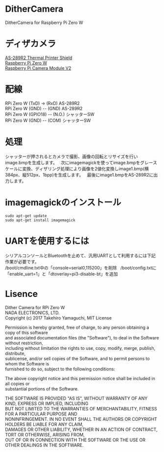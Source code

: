 # DitherCamera
DitherCamera for Raspberry Pi Zero W

# ディザカメラ
[AS-289R2 Thermal Printer Shield](http://www.nada.co.jp/as289r2/)  
[Raspberry Pi Zero W](https://www.raspberrypi.org/)  
[Raspberry Pi Camera Module V2](https://www.raspberrypi.org/)  

# 配線
RPi Zero W (TxD) -> (RxD) AS-289R2  
RPi Zero W (GND) -- (GND) AS-289R2  
RPi Zero W (GPIO18) -- (N.O.) シャッターSW  
RPi Zero W (GND) -- (COM) シャッターSW  

# 処理
シャッターが押されるとカメラで撮影、画像の回転とリサイズを行いimage.bmpを生成します。  
次にimagemagickを使ってimage.bmpをグレースケールに変換、ディザリング処理により画像を2値化変換しimage1.bmp(横384px、縦512px、1bpp)を生成します。  
最後にimage1.bmpをAS-289R2に出力します。  

# imagemagickのインストール
```
sudo apt-get update
sudo apt-get install imagemagick
```
# UARTを使用するには
シリアルコンソールとBluetoothを止めて、汎用UARTとして利用するには下記作業が必要です。  
/boot/cmdline.txt中の「console=serial0,115200」を削除  
/boot/config.txtに「enable_uart=1」と「dtoverlay=pi3-disable-bt」を追加  

# Lisence
Dither Camera for RPi Zero W  
NADA ELECTRONICS, LTD.  
Copyright (c) 2017 Takehiro Yamaguchi, MIT License  

Permission is hereby granted, free of charge, to any person obtaining a copy of this software  
and associated documentation files (the "Software"), to deal in the Software without restriction,  
including without limitation the rights to use, copy, modify, merge, publish, distribute,  
sublicense, and/or sell copies of the Software, and to permit persons to whom the Software is  
furnished to do so, subject to the following conditions:  

The above copyright notice and this permission notice shall be included in all copies or  
substantial portions of the Software.  

THE SOFTWARE IS PROVIDED "AS IS", WITHOUT WARRANTY OF ANY KIND, EXPRESS OR IMPLIED, INCLUDING  
BUT NOT LIMITED TO THE WARRANTIES OF MERCHANTABILITY, FITNESS FOR A PARTICULAR PURPOSE AND  
NONINFRINGEMENT. IN NO EVENT SHALL THE AUTHORS OR COPYRIGHT HOLDERS BE LIABLE FOR ANY CLAIM,  
DAMAGES OR OTHER LIABILITY, WHETHER IN AN ACTION OF CONTRACT, TORT OR OTHERWISE, ARISING FROM,  
OUT OF OR IN CONNECTION WITH THE SOFTWARE OR THE USE OR OTHER DEALINGS IN THE SOFTWARE.  
